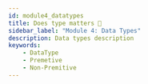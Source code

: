 ```yaml
---
id: module4_datatypes
title: Does type matters 🤔
sidebar_label: "Module 4: Data Types"
description: Data types description
keywords:
    - DataType
    - Premetive
    - Non-Premitive
---
```



<!-- ### ⭐️ `null` coalescing operator / Optional Chaining `?.` -->
